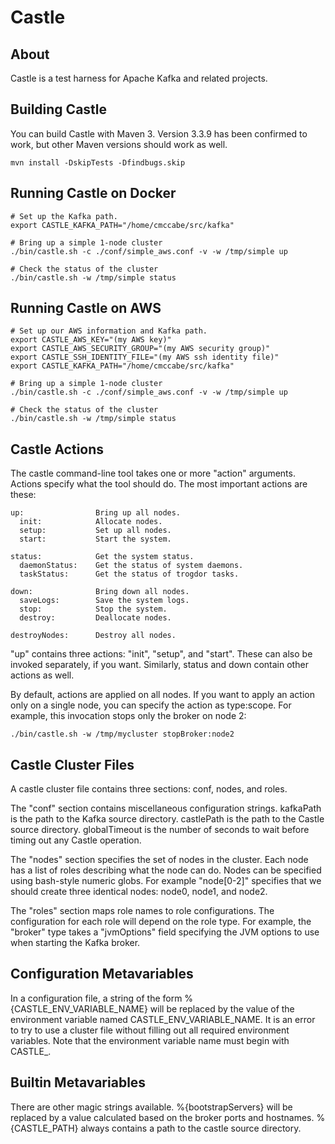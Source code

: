 Castle
======

About
-----
Castle is a test harness for Apache Kafka and related projects.

Building Castle
---------------
You can build Castle with Maven 3.  Version 3.3.9 has been confirmed to work, but other Maven versions should work as well.

    mvn install -DskipTests -Dfindbugs.skip

Running Castle on Docker
------------------------
    # Set up the Kafka path.
    export CASTLE_KAFKA_PATH="/home/cmccabe/src/kafka"

    # Bring up a simple 1-node cluster
    ./bin/castle.sh -c ./conf/simple_aws.conf -v -w /tmp/simple up

    # Check the status of the cluster
    ./bin/castle.sh -w /tmp/simple status

Running Castle on AWS
---------------------
    # Set up our AWS information and Kafka path.
    export CASTLE_AWS_KEY="(my AWS key)"
    export CASTLE_AWS_SECURITY_GROUP="(my AWS security group)"
    export CASTLE_SSH_IDENTITY_FILE="(my AWS ssh identity file)"
    export CASTLE_KAFKA_PATH="/home/cmccabe/src/kafka"

    # Bring up a simple 1-node cluster
    ./bin/castle.sh -c ./conf/simple_aws.conf -v -w /tmp/simple up

    # Check the status of the cluster
    ./bin/castle.sh -w /tmp/simple status

Castle Actions
--------------
The castle command-line tool takes one or more "action" arguments.  Actions
specify what the tool should do.  The most important actions are these:

    up:                Bring up all nodes.
      init:            Allocate nodes.
      setup:           Set up all nodes.
      start:           Start the system.

    status:            Get the system status.
      daemonStatus:    Get the status of system daemons.
      taskStatus:      Get the status of trogdor tasks.

    down:              Bring down all nodes.
      saveLogs:        Save the system logs.
      stop:            Stop the system.
      destroy:         Deallocate nodes.

    destroyNodes:      Destroy all nodes.

"up" contains three actions: "init", "setup", and "start".  These can also be
invoked separately, if you want.  Similarly, status and down contain other
actions as well.

By default, actions are applied on all nodes.  If you want to apply an action
only on a single node, you can specify the action as type:scope.
For example, this invocation stops only the broker on node 2:

    ./bin/castle.sh -w /tmp/mycluster stopBroker:node2

Castle Cluster Files
--------------------
A castle cluster file contains three sections: conf, nodes, and roles.

The "conf" section contains miscellaneous configuration strings.  kafkaPath is
the path to the Kafka source directory.  castlePath is the path to the Castle
source directory.  globalTimeout is the number of seconds to wait before timing
out any Castle operation.

The "nodes" section specifies the set of nodes in the cluster.  Each node has a
list of roles describing what the node can do.  Nodes can be specified using
bash-style numeric globs.  For example "node[0-2]" specifies that we should create
three identical nodes: node0, node1, and node2.

The "roles" section maps role names to role configurations.  The configuration
for each role will depend on the role type.  For example, the "broker" type
takes a "jvmOptions" field specifying the JVM options to use when starting the
Kafka broker.

Configuration Metavariables
---------------------------
In a configuration file, a string of the form %{CASTLE_ENV_VARIABLE_NAME} will
be replaced by the value of the environment variable named
CASTLE_ENV_VARIABLE_NAME.  It is an error to try to use a cluster file without
filling out all required environment variables.  Note that the environment
variable name must begin with CASTLE_.

Builtin Metavariables
---------------------
There are other magic strings available.  %{bootstrapServers} will be replaced
by a value calculated based on the broker ports and hostnames.  %{CASTLE_PATH}
always contains a path to the castle source directory.
